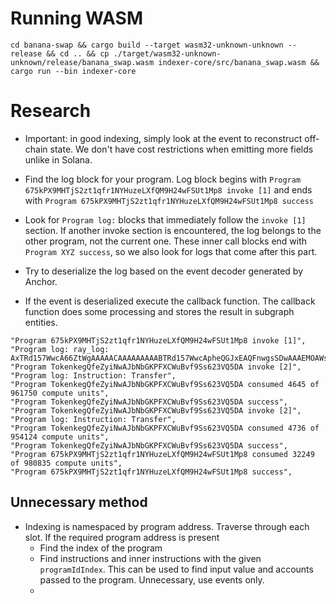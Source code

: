 # Running WASM

```
cd banana-swap && cargo build --target wasm32-unknown-unknown --release && cd .. && cp ./target/wasm32-unknown-unknown/release/banana_swap.wasm indexer-core/src/banana_swap.wasm && cargo run --bin indexer-core
```

# Research

- Important: in good indexing, simply look at the event to reconstruct off-chain state. We don't have cost restrictions when emitting more fields unlike in Solana.

- Find the log block for your program. Log block begins with `Program 675kPX9MHTjS2zt1qfr1NYHuzeLXfQM9H24wFSUt1Mp8 invoke [1]` and ends with `Program 675kPX9MHTjS2zt1qfr1NYHuzeLXfQM9H24wFSUt1Mp8 success`

- Look for `Program log:` blocks that immediately follow the `invoke [1]` section. If another invoke section is encountered, the log belongs to the other program, not the current one. These inner call blocks end with `Program XYZ success`, so we also look for logs that come after this part.

- Try to deserialize the log based on the event decoder generated by Anchor.

- If the event is deserialized execute the callback function. The callback function does some processing and stores the result in subgraph entities.

```
"Program 675kPX9MHTjS2zt1qfr1NYHuzeLXfQM9H24wFSUt1Mp8 invoke [1]",
"Program log: ray_log: AxTRd157WwcA66ZtWgAAAAACAAAAAAAAABTRd157WwcApheQGJxEAQFnwgsSDwAAAEMOAWsAAAAA",
"Program TokenkegQfeZyiNwAJbNbGKPFXCWuBvf9Ss623VQ5DA invoke [2]",
"Program log: Instruction: Transfer",
"Program TokenkegQfeZyiNwAJbNbGKPFXCWuBvf9Ss623VQ5DA consumed 4645 of 961750 compute units",
"Program TokenkegQfeZyiNwAJbNbGKPFXCWuBvf9Ss623VQ5DA success",
"Program TokenkegQfeZyiNwAJbNbGKPFXCWuBvf9Ss623VQ5DA invoke [2]",
"Program log: Instruction: Transfer",
"Program TokenkegQfeZyiNwAJbNbGKPFXCWuBvf9Ss623VQ5DA consumed 4736 of 954124 compute units",
"Program TokenkegQfeZyiNwAJbNbGKPFXCWuBvf9Ss623VQ5DA success",
"Program 675kPX9MHTjS2zt1qfr1NYHuzeLXfQM9H24wFSUt1Mp8 consumed 32249 of 980835 compute units",
"Program 675kPX9MHTjS2zt1qfr1NYHuzeLXfQM9H24wFSUt1Mp8 success",
```

## Unnecessary method

- Indexing is namespaced by program address. Traverse through each slot. If the required program address is present
  - Find the index of the program
  - Find instructions and inner instructions with the given `programIdIndex`. This can be used to find input value and accounts passed to the program. Unnecessary, use events only.
  -